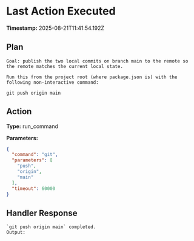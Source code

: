 # Last Action Executed

**Timestamp:** 2025-08-21T11:41:54.192Z

## Plan

```
Goal: publish the two local commits on branch main to the remote so the remote matches the current local state.

Run this from the project root (where package.json is) with the following non-interactive command:

git push origin main
```

## Action

**Type:** run_command

**Parameters:**
```json
{
  "command": "git",
  "parameters": [
    "push",
    "origin",
    "main"
  ],
  "timeout": 60000
}
```

## Handler Response

```
`git push origin main` completed.
Output:

```

